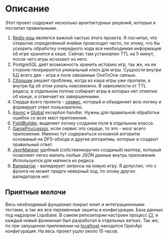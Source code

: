 # Описание
Этот проект содержит несколько архитектурных решений, которые я посчитал правильными.
1) [Redis-кэш](https://github.com/Dlakares/minesweeper/blob/master/src/main/java/ru/studiotg/minesweeper/cache/GameCache.java) является важной частью этого проекта. Я посчитал, что открытие определённой ячейки происходит часто, по этому, что бы ускорить обработку очередного хода вся необходимая информация об игре хранится в кэше. Сейчас там установлен TTL на 5 минут, после чего игры исчезают из него.
2) PostgreSQL даёт возможность хранить историю игр, так же, на ее стороне генерируется уникальный ключ для игры. Сущности внутри БД всего две - игра и поле связанные OneToOne связью.
3) [Сборщик](https://github.com/Dlakares/minesweeper/blob/master/src/main/java/ru/studiotg/minesweeper/schedule/GatherOldGames.java) решает проблему, когда из кэша игры уже пропали, а внутри бд об этом узнать невозможно. В зависимости от TTL редиса, в отдельном потоке собирает игры в которых нет отметки об конце, и отмечает их завершенными.
4) Сердце всего проекта - [сервис](https://github.com/Dlakares/minesweeper/blob/master/src/main/java/ru/studiotg/minesweeper/service/GameService.java), который и объединяет всю логику и формирует ответ пользователю.
5) [Async](https://github.com/Dlakares/minesweeper/blob/master/src/main/java/ru/studiotg/minesweeper/util/handler/CustomAsyncExceptionHandler.java) и [Global](https://github.com/Dlakares/minesweeper/blob/master/src/main/java/ru/studiotg/minesweeper/util/handler/GlobalExceptionHandler.java) exception handler. Нужны для правильной обработки ошибок со всех мест приложения.
6) [FieldBuilder](https://github.com/Dlakares/minesweeper/blob/b2471d0e054586b69528b1f0da7d8c1014c99509/src/main/java/ru/studiotg/minesweeper/util/FieldBuilder.java), выделяет логику создания поля в отдельном классе.
7) [GameProccessor](https://github.com/Dlakares/minesweeper/blob/b2471d0e054586b69528b1f0da7d8c1014c99509/src/main/java/ru/studiotg/minesweeper/util/GameProcessor.java), если сервис это сердце, то это - мозг всего приложения. Именно тут содержиться основной алгоритм основаный на DFS-обходе и другие алгоритмы, которые и создают правильный ответ.
8) [JsonMapper](https://github.com/Dlakares/minesweeper/blob/b2471d0e054586b69528b1f0da7d8c1014c99509/src/main/java/ru/studiotg/minesweeper/util/JsonMapper.java) удобный (собственноручно созданый) маппер, который позволяет легко мапить любые JSON данные внутрь приложения. Используется для мапинга из редиса.
9) [Валидатор](https://github.com/Dlakares/minesweeper/blob/b2471d0e054586b69528b1f0da7d8c1014c99509/src/main/java/ru/studiotg/minesweeper/util/NewGameRequestValidator.java) - валидирует запросы на новую игру. Я допустил, что с фронта не может придти неверный ход, по этому других валидаторов нет.

## Приятные мелочи
Весь необходимый фунционал покрыт юнит и интеграционными тестами, а так же все переменные зашиты в конфигурации. База данных под надзором Liquibase. В самом репозитории настроен процесс [CI](https://github.com/Dlakares/minesweeper/blob/b2471d0e054586b69528b1f0da7d8c1014c99509/.github/workflows/gradle.yml), и каждый новый функионал был разработал в отдельных ветках. Так же, по при запущеном приложении на [localhost](http://localhost:8080/swagger-ui/index.html) находится OpenApi конфигурация.
На весь проект ушло около 15 часов.
